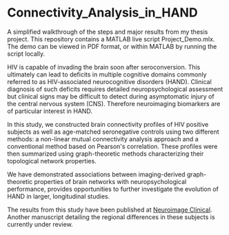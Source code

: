 # Connectivity_Analysis_in_HAND
A simplified walkthrough of the steps and major results from my thesis project. This repository contains a MATLAB live script Project_Demo.mlx. The demo can be viewed in PDF format, or within MATLAB by running the script locally.


HIV is capable of invading the brain soon after seroconversion. This ultimately can lead to deficits in multiple cognitive domains commonly referred to as HIV-associated neurocognitive disorders (HAND). Clinical diagnosis of such deficits requires detailed neuropsychological assessment but clinical signs may be difficult to detect during asymptomatic injury of the central nervous system (CNS). Therefore neuroimaging biomarkers are of particular interest in HAND. 

In this study, we constructed brain connectivity profiles of HIV positive subjects as well as age-matched seronegative controls using two different methods: a non-linear mutual connectivity analysis approach and a conventional method based on Pearson's correlation. These profiles were then summarized using graph-theoretic methods characterizing their topological network properties. 

We have demonstrated associations between imaging-derived graph-theoretic properties of brain networks with neuropsychological performance, provides opportunities to further investigate the evolution of HAND in larger, longitudinal studies. 

The results from this study have been published at [Neuroimage Clinical](https://www.sciencedirect.com/science/article/pii/S2213158217303054). Another manuscript detailing the regional differences in these subjects is currently under review. 
